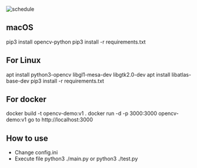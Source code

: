 ![schedule](https://github.com/X-c0d3/OpenCV-python/blob/main/ScreenShot1.png)

## macOS

pip3 install opencv-python
pip3 install -r requirements.txt

## For Linux
apt install python3-opencv libgl1-mesa-dev libgtk2.0-dev
apt install libatlas-base-dev
pip3 install -r requirements.txt

## For docker
docker build -t opencv-demo:v1 .
docker run -d -p 3000:3000 opencv-demo:v1
go to http://localhost:3000

## How to use
- Change config.ini
- Execute file
   python3 ./main.py
  or
   python3 ./test.py
